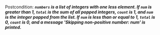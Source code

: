 Postcondition: ***`numbers` is a list of integers with one less element. If `num` is greater than 1, `total` is the sum of all popped integers, `count` is 1, and `num` is the integer popped from the list. If `num` is less than or equal to 1, `total` is 0, `count` is 0, and a message 'Skipping non-positive number: num' is printed.***
